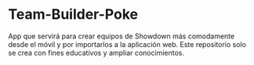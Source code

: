 # Team-Builder-Poke
App que servirá para crear equipos de Showdown más comodamente desde el móvil y por importarlos a la aplicación web. Este repositorio solo se crea con fines educativos y ampliar conocimientos.
